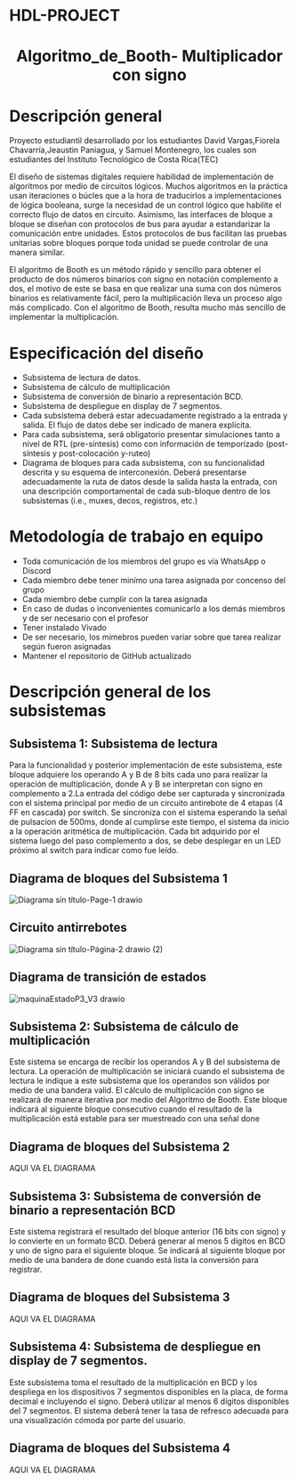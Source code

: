 # HDL-PROJECT
<h1 align="center"> Algoritmo_de_Booth- Multiplicador con signo </h1>

# Descripción general

Proyecto estudiantil desarrollado por los estudiantes David Vargas,Fiorela Chavarría,Jeaustin Paniagua, y Samuel Montenegro, los cuales son estudiantes del Instituto Tecnológico de Costa Rica(TEC)

El diseño de sistemas digitales requiere habilidad de implementación de algoritmos por medio de circuitos lógicos. Muchos algoritmos en la práctica usan iteraciones o búcles que a la hora de traducirlos a implementaciones de lógica booleana, surge la necesidad de un control lógico que habilite el correcto flujo de datos en circuito. Asimismo, las interfaces de bloque a bloque se diseñan con protocolos de bus para ayudar a estandarizar la comunicación entre unidades. Estos protocolos de bus facilitan las pruebas unitarias sobre bloques porque toda unidad se puede controlar de una manera similar.

El algoritmo de Booth es un método rápido y sencillo para obtener el producto de dos números binarios con signo en notación complemento a dos, el motivo de este se basa en que realizar una suma con dos números binarios es relativamente fácil, pero la multiplicación lleva un proceso algo más complicado. Con el algoritmo de Booth, resulta mucho más sencillo de implementar la multiplicación. 

# Especificación del diseño
- Subsistema de lectura de datos.
- Subsistema de cálculo de multiplicación
- Subsistema de conversión de binario a representación BCD.
- Subsistema de despliegue en display de 7 segmentos.
- Cada subsistema deberá estar adecuadamente registrado a la entrada y salida. El flujo de datos debe ser indicado de manera explícita.
- Para cada subsistema, será obligatorio presentar simulaciones tanto a nivel de RTL (pre-síntesis) como con información de temporizado (post-síntesis y post-colocación y-ruteo)
- Diagrama de bloques para cada subsistema, con su funcionalidad descrita y su esquema de interconexión. Deberá presentarse adecuadamente la ruta de datos desde la salida hasta la entrada, con una descripción comportamental de cada sub-bloque dentro de los subsistemas (i.e., muxes, decos, registros, etc.)



# Metodología de trabajo en equipo
- Toda comunicación de los miembros del grupo es vía WhatsApp o Discord
- Cada miembro debe tener minímo una tarea asignada por concenso del grupo
- Cada miembro debe cumplir con la tarea asignada
- En caso de dudas o inconvenientes comunicarlo a los demás miembros y de ser necesario con el profesor
- Tener instalado Vivado
- De ser necesario, los mimebros pueden variar sobre que tarea realizar según fueron asignadas
- Mantener el repositorio de GitHub actualizado

# Descripción general de los subsistemas
## Subsistema 1: Subsistema de lectura
Para la funcionalidad y posterior implementación de este subsistema, este bloque adquiere los operando A y B de 8 bits cada uno para realizar la operación de multiplicación, donde A y B se interpretan con signo en complemento a 2.La entrada del código debe ser capturada y sincronizada con el sistema principal por medio de un circuito antirebote de  4 etapas (4 FF en cascada) por switch. Se sincroniza con el sistema esperando la señal de pulsacion de 500ms, donde al cumplirse este tiempo, el sistema da inicio a la operación aritmética de multiplicación. Cada bit adquirido por el sistema luego del paso complemento a dos, se debe desplegar en un LED próximo al switch para indicar como fue leído.
## Diagrama de bloques del Subsistema 1

![Diagrama sin título-Page-1 drawio](https://user-images.githubusercontent.com/111306099/198240037-2b19a6e5-e269-4fed-b81f-b192ed4613fc.png)

## Circuito antirrebotes 

![Diagrama sin título-Página-2 drawio (2)](https://user-images.githubusercontent.com/111306099/201445266-128858d5-b371-4e4f-b10b-e4a861dfde09.png)


## Diagrama de transición de estados

![maquinaEstadoP3_V3 drawio](https://user-images.githubusercontent.com/110066350/202021289-104d07b4-4921-4c63-9fad-eae16d06fc48.png)


## Subsistema 2: Subsistema de cálculo de multiplicación
Este sistema se encarga de recibir los operandos A y B del subsistema de lectura. La operación de multiplicación se iniciará cuando el subsistema de lectura le indique a este subsistema que los operandos son válidos por medio de una bandera valid. El cálculo de multiplicación con signo se realizará de manera iterativa por medio del Algoritmo de
Booth. Este bloque indicará al siguiente bloque consecutivo cuando el resultado de la multiplicación está estable para ser muestreado con una señal done
## Diagrama de bloques del Subsistema 2
AQUI VA EL DIAGRAMA

## Subsistema 3: Subsistema de conversión de binario a representación BCD
Este sistema registrará el resultado del bloque anterior (16 bits con signo) y lo convierte en un formato BCD. Deberá generar al menos 5 dígitos en BCD y uno de signo para el siguiente bloque. Se indicará al siguiente bloque por medio de una bandera de done cuando está lista la conversión para registrar.
## Diagrama de bloques del Subsistema 3
AQUI VA EL DIAGRAMA

## Subsistema 4: Subsistema de despliegue en display de 7 segmentos.
Este subsistema toma el resultado de la multiplicación en BCD y los despliega en los dispositivos 7 segmentos disponibles en la placa, de forma decimal e incluyendo el signo.
Deberá utilizar al menos 6 dígitos disponibles del 7 segmentos. El sistema deberá tener la tasa de refresco adecuada para una visualización cómoda por parte del
usuario.
## Diagrama de bloques del Subsistema 4
AQUI VA EL DIAGRAMA
